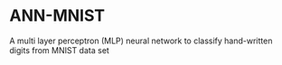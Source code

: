# ANN-MNIST
 A multi layer perceptron (MLP) neural network to classify hand-written digits from MNIST data set
